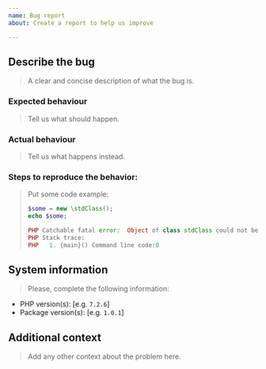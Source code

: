 ```yaml
---
name: Bug report
about: Create a report to help us improve

---
```


## Describe the bug

> A clear and concise description of what the bug is.

### Expected behaviour

> Tell us what should happen.

### Actual behaviour

> Tell us what happens instead.

### Steps to reproduce the behavior:

> Put some code example:
>
> ```php
> $some = new \stdClass();
> echo $some;
>
> PHP Catchable fatal error:  Object of class stdClass could not be converted to string in Command line code on line 2
> PHP Stack trace:
> PHP   1. {main}() Command line code:0
> ```

## System information

> Please, complete the following information:

 - PHP version(s): [e.g. `7.2.6`]
 - Package version(s): [e.g. `1.0.1`]

## Additional context

> Add any other context about the problem here.
